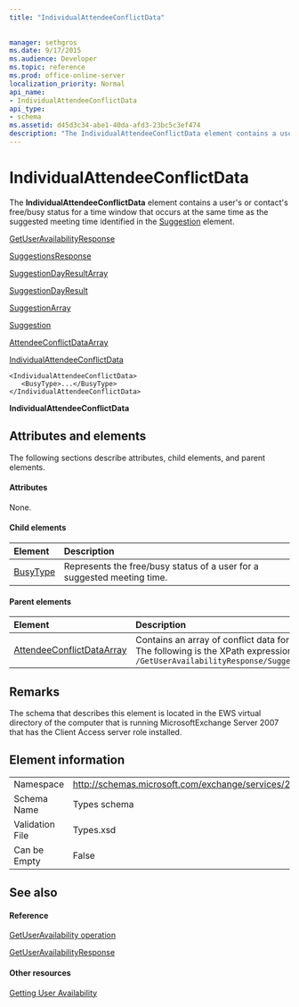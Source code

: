 ```yaml
---
title: "IndividualAttendeeConflictData"
 
 
manager: sethgros
ms.date: 9/17/2015
ms.audience: Developer
ms.topic: reference
ms.prod: office-online-server
localization_priority: Normal
api_name:
- IndividualAttendeeConflictData
api_type:
- schema
ms.assetid: d45d3c34-abe1-40da-afd3-23bc5c3ef474
description: "The IndividualAttendeeConflictData element contains a user's or contact's free/busy status for a time window that occurs at the same time as the suggested meeting time identified in the Suggestion element."
---
```


# IndividualAttendeeConflictData

The **IndividualAttendeeConflictData** element contains a user's or contact's free/busy status for a time window that occurs at the same time as the suggested meeting time identified in the [Suggestion](suggestion.md) element. 
  
[GetUserAvailabilityResponse](getuseravailabilityresponse.md)
  
[SuggestionsResponse](suggestionsresponse.md)
  
[SuggestionDayResultArray](suggestiondayresultarray.md)
  
[SuggestionDayResult](suggestiondayresult.md)
  
[SuggestionArray](suggestionarray.md)
  
[Suggestion](suggestion.md)
  
[AttendeeConflictDataArray](attendeeconflictdataarray.md)
  
[IndividualAttendeeConflictData](individualattendeeconflictdata.md)
  
```
<IndividualAttendeeConflictData>
   <BusyType>...</BusyType>
</IndividualAttendeeConflictData>
```

 **IndividualAttendeeConflictData**
## Attributes and elements

The following sections describe attributes, child elements, and parent elements.
  
#### Attributes

None.
  
#### Child elements

|**Element**|**Description**|
|:-----|:-----|
|[BusyType](busytype.md) <br/> |Represents the free/busy status of a user for a suggested meeting time.  <br/> |
   
#### Parent elements

|**Element**|**Description**|
|:-----|:-----|
|[AttendeeConflictDataArray](attendeeconflictdataarray.md) <br/> |Contains an array of conflict data for attendees identified in the [GetUserAvailabilityRequest](getuseravailabilityrequest.md).  <br/> The following is the XPath expression to this element:  <br/>  `/GetUserAvailabilityResponse/SuggestionsResponse/SuggestionDayResultArray/SuggestionDayResult[i]/SuggestionArray/Suggestion[i]/AttendeeConflictDataArray` <br/> |
   
## Remarks

The schema that describes this element is located in the EWS virtual directory of the computer that is running MicrosoftExchange Server 2007 that has the Client Access server role installed.
  
## Element information

|||
|:-----|:-----|
|Namespace  <br/> |http://schemas.microsoft.com/exchange/services/2006/types  <br/> |
|Schema Name  <br/> |Types schema  <br/> |
|Validation File  <br/> |Types.xsd  <br/> |
|Can be Empty  <br/> |False  <br/> |
   
## See also

#### Reference

[GetUserAvailability operation](getuseravailability-operation.md)
  
[GetUserAvailabilityResponse](getuseravailabilityresponse.md)
#### Other resources

[Getting User Availability](http://msdn.microsoft.com/library/d4133fcb-9b0f-4e6b-aadf-a389da83516a%28Office.15%29.aspx)

